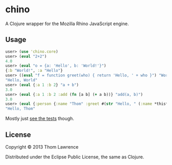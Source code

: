 # chino

A Clojure wrapper for the Mozilla Rhino JavaScript engine.

## Usage

```clojure
user> (use 'chino.core)
user> (eval "2+2")
4.0
user> (eval "o = {a: 'Hello', b: 'World!'}")
{:b "World!", :a "Hello"}
user> ((eval "f = function greet(who) { return 'Hello, ' + who }") "World")
"Hello, World"
user> (eval {:a 1 :b 2} "a + b")
3.0
user> (eval {:a 1 :b 2 :add (fn [a b] (+ a b))} "add(a, b)")
3.0
user> (eval {:person {:name "Thom" :greet #(str "Hello, " (:name *this*))}} "person.greet()")
"Hello, Thom"
```

Mostly just [see the tests](https://github.com/hotwoofy/chino/blob/master/test/chino/test/core.clj) though.

## License

Copyright © 2013 Thom Lawrence

Distributed under the Eclipse Public License, the same as Clojure.
